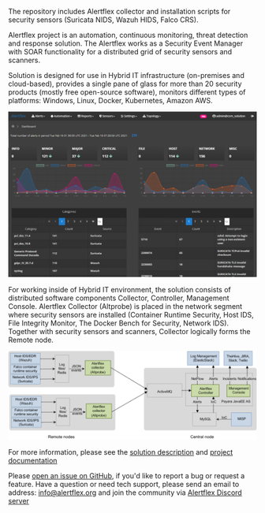 The repository includes Alertflex collector and installation scripts for security sensors (Suricata NIDS, Wazuh HIDS, Falco CRS). 

Alertflex project is an automation, continuous monitoring, threat detection and response solution. The Alertflex works as a Security Event Manager with SOAR functionality for a distributed grid of security sensors and scanners.

Solution is designed for use in Hybrid IT infrastructure (on-premises and cloud-based), provides a single pane of glass for more than 20 security products (mostly free open-source software), monitors different types of platforms: Windows, Linux, Docker, Kubernetes, Amazon AWS.

![](https://github.com/alertflex/altprobe/blob/master/img/dashboard.png)

For working inside of Hybrid IT environment, the solution consists of distributed software components Collector, Controller, Management Console. Alertflex Collector (Altprobe) is placed in the network segment where security sensors are installed (Container Runtime Security, Host IDS, File Integrity Monitor, The Docker Bench for Security, Network IDS). Together with security sensors and scanners, Collector logically forms the Remote node.

![](https://github.com/alertflex/altprobe/blob/master/img/lld-arch.png)

For more information, please see the [solution description](https://www.alertflex.org/solution.html) and [project documentation](https://alertflex.org/doc/index.html)

Please [open an issue on GitHub](https://github.com/alertflex/altprobe/issues), if you'd like to report a bug or request a feature. 
Have a question or need tech support, please send an email to address: info@alertflex.org
and join the community via [Alertflex Discord server](https://discord.gg/wDSz7rDMWv)
